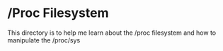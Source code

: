 # /Proc Filesystem
This directory is to help me learn about the /proc filesystem and how to manipulate the /proc/sys